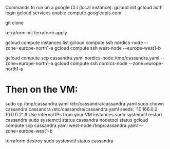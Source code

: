 Commands to run on a google CLI (local instance):
gcloud init
gcloud auth login
gcloud services enable compute.googleapis.com

git clone

terraform init
terraform apply

gcloud compute instances list
gcloud compute ssh nordics-node --zone=europe-north1-a
gcloud compute ssh west-node --europe-west1-b

gcloud compute scp cassandra.yaml nordics-node:/tmp/cassandra.yaml --zone=europe-north1-a
gcloud compute ssh nordics-node --zone=europe-north1-a
# Then on the VM:
sudo cp /tmp/cassandra.yaml /etc/cassandra/cassandra.yaml
sudo chown cassandra:cassandra /etc/cassandra/cassandra.yaml
seeds: '10.166.0.2, 10.0.0.2'  # Use internal IPs from your VM instances
sudo systemctl restart cassandra
sudo systemctl status cassandra
nodetool status
gcloud compute scp cassandra.yaml west-node:/tmp/cassandra.yaml --zone=europe-west1-b

terraform destroy
sudo systemctl status cassandra
